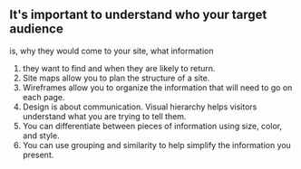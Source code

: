 ## It's important to understand who your target audience
is, why they would come to your site, what information

1. they want to find and when they are likely to return.
2. Site maps allow you to plan the structure of a site.
3. Wireframes allow you to organize the information that
will need to go on each page.
4. Design is about communication. Visual hierarchy helps
visitors understand what you are trying to tell them.
5. You can differentiate between pieces of information
using size, color, and style.
6. You can use grouping and similarity to help simplify
the information you present.